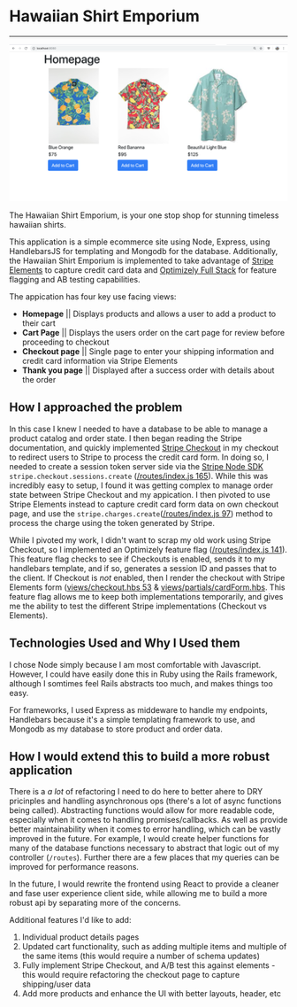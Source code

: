 # Hawaiian Shirt Emporium
---
![Homepage screenshot](/public/images/homepage-screenshot.png "Homepage Screenshot")

The Hawaiian Shirt Emporium, is your one stop shop for stunning timeless hawaiian shirts.

This application is a simple ecommerce site using Node, Express, using HandlebarsJS for templating and Mongodb for the database. Additionally, the Hawaiian Shirt Emporium is implemented to take advantage of  [Stripe Elements](https://stripe.com/payments/elements) to capture credit card data and [Optimizely Full Stack](https://docs.developers.optimizely.com/full-stack) for feature flagging and AB testing capabilities.

The appication has four key use facing views:
- **Homepage** || Displays products and allows a user to add a product to their cart
- **Cart Page** || Displays the users order on the cart page for review before proceeding to checkout
- **Checkout page** || Single page to enter your shipping information and credit card information via Stripe Elements
- **Thank you page** || Displayed after a success order with details about the order

## How I approached the problem

In this case I knew I needed to have a database to be able to manage a product catalog and order state. I then began reading the Stripe documentation, and quickly implemented [Stripe Checkout](https://stripe.com/docs/payments/checkout) in my checkout to redirect users to Stripe to process the credit card form. In doing so, I needed to create a session token server side via the [Stripe Node SDK](https://github.com/stripe/stripe-node) `stripe.checkout.sessions.create` ([/routes/index.js 165](https://github.com/andreas-optimizely/stripe-example/blob/master/routes/index.js#L165)). While this was incredibly easy to setup, I found it was getting complex to manage order state between Stripe Checkout and my appication. I then pivoted to use Stripe Elements instead to capture credit card form data on own checkout page, and use the `stripe.charges.create`([/routes/index.js 97](https://github.com/andreas-optimizely/stripe-example/blob/master/routes/index.js#L97)) method to process the charge using the token generated by Stripe. 

While I pivoted my work, I didn't want to scrap my old work using Stripe Checkout, so I implemented an Optimizely feature flag ([/routes/index.js 141](https://github.com/andreas-optimizely/stripe-example/blob/master/routes/index.js#L141)). This feature flag checks to see if Checkouts is enabled, sends it to my handlebars template, and if so, generates a session ID and passes that to the client. If Checkout is _not_ enabled, then I render the checkout with Stripe Elements form ([views/checkout.hbs 53](https://github.com/andreas-optimizely/stripe-example/blob/master/views/checkout.hbs#L53) & [views/partials/cardForm.hbs](https://github.com/andreas-optimizely/stripe-example/blob/master/views/partials/cardForm.hbs). This feature flag allows me to keep both implementations temporarily, and gives me the ability to test the different Stripe implementations (Checkout vs Elements).

## Technologies Used and Why I Used them

I chose Node simply because I am most comfortable with Javascript. However, I could have easily done this in Ruby using the Rails framework, although I somtimes feel Rails abstracts too much, and makes things too easy.

For frameworks, I used Express as middeware to handle my endpoints, Handlebars because it's a simple templating framework to use, and Mongodb as my database to store product and order data.

## How I would extend this to build a more robust application

There is a _a lot_ of refactoring I need to do here to better ahere to DRY pricinples and handling asynchronous ops (there's a lot of async functions being called). Abstracting functions would allow for more readable code, especially when it comes to handling promises/callbacks. As well as provide better maintainability when it comes to error handling, which can be vastly improved in the future. For example, I would create helper functions for many of the database functions necessary to abstract that logic out of my controller (`/routes`). Further there are a few places that my queries can be improved for performance reasons.

 In the future, I would rewrite the frontend using React to provide a cleaner and fase user experience client side, while allowing me to build a more robust api by separating more of the concerns.

Additional features I'd like to add:
1. Individual product details pages
2. Updated cart functionality, such as adding multiple items and multiple of the same items (this would require a number of schema updates)
3. Fully implement Stripe Checkout, and A/B test this against elements - this would require refactoring the checkout page to capture shipping/user data
4. Add more products and enhance the UI with better layouts, header, etc




